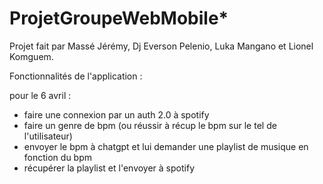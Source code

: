 # ProjetGroupeWebMobile*

Projet fait par Massé Jérémy, Dj Everson Pelenio, Luka Mangano et Lionel Komguem.

Fonctionnalités de l'application : 

pour le 6 avril : 

- faire une connexion par un auth 2.0 à spotify
- faire un genre de bpm (ou réussir à récup le bpm sur le tel de l'utilisateur)
- envoyer le bpm à chatgpt et lui demander une playlist de musique en fonction du bpm 
- récupérer la playlist et l'envoyer à spotify
